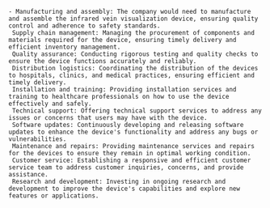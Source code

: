     - Manufacturing and assembly: The company would need to manufacture and assemble the infrared vein visualization device, ensuring quality control and adherence to safety standards.
     Supply chain management: Managing the procurement of components and materials required for the device, ensuring timely delivery and efficient inventory management.
     Quality assurance: Conducting rigorous testing and quality checks to ensure the device functions accurately and reliably.
     Distribution logistics: Coordinating the distribution of the devices to hospitals, clinics, and medical practices, ensuring efficient and timely delivery.
     Installation and training: Providing installation services and training to healthcare professionals on how to use the device effectively and safely.
     Technical support: Offering technical support services to address any issues or concerns that users may have with the device.
     Software updates: Continuously developing and releasing software updates to enhance the device's functionality and address any bugs or vulnerabilities.
     Maintenance and repairs: Providing maintenance services and repairs for the devices to ensure they remain in optimal working condition.
     Customer service: Establishing a responsive and efficient customer service team to address customer inquiries, concerns, and provide assistance.
     Research and development: Investing in ongoing research and development to improve the device's capabilities and explore new features or applications.


